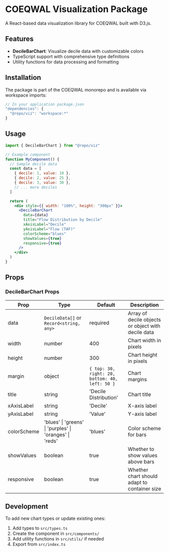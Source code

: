 # COEQWAL Visualization Package

A React-based data visualization library for COEQWAL built with D3.js.

## Features

- **DecileBarChart**: Visualize decile data with customizable colors
- TypeScript support with comprehensive type definitions
- Utility functions for data processing and formatting

## Installation

The package is part of the COEQWAL monorepo and is available via workspace imports:

```js
// In your application package.json
"dependencies": {
  "@repo/viz": "workspace:*"
}
```

## Usage

```jsx
import { DecileBarChart } from "@repo/viz"

// Example component
function MyComponent() {
  // Sample decile data
  const data = [
    { decile: 1, value: 10 },
    { decile: 2, value: 25 },
    { decile: 3, value: 30 },
    // ... more deciles
  ]

  return (
    <div style={{ width: "100%", height: "300px" }}>
      <DecileBarChart
        data={data}
        title="Flow Distribution by Decile"
        xAxisLabel="Decile"
        yAxisLabel="Flow (TAF)"
        colorScheme="blues"
        showValues={true}
        responsive={true}
      />
    </div>
  )
}
```

## Props

### DecileBarChart Props

| Prop        | Type                                                    | Default                                        | Description                                        |
| ----------- | ------------------------------------------------------- | ---------------------------------------------- | -------------------------------------------------- |
| data        | `DecileData[]` or `Record<string, any>`                 | required                                       | Array of decile objects or object with decile data |
| width       | number                                                  | 400                                            | Chart width in pixels                              |
| height      | number                                                  | 300                                            | Chart height in pixels                             |
| margin      | object                                                  | `{ top: 30, right: 20, bottom: 40, left: 50 }` | Chart margins                                      |
| title       | string                                                  | 'Decile Distribution'                          | Chart title                                        |
| xAxisLabel  | string                                                  | 'Decile'                                       | X-axis label                                       |
| yAxisLabel  | string                                                  | 'Value'                                        | Y-axis label                                       |
| colorScheme | 'blues' \| 'greens' \| 'purples' \| 'oranges' \| 'reds' | 'blues'                                        | Color scheme for bars                              |
| showValues  | boolean                                                 | true                                           | Whether to show values above bars                  |
| responsive  | boolean                                                 | true                                           | Whether chart should adapt to container size       |

## Development

To add new chart types or update existing ones:

1. Add types to `src/types.ts`
2. Create the component in `src/components/`
3. Add utility functions in `src/utils/` if needed
4. Export from `src/index.ts`
